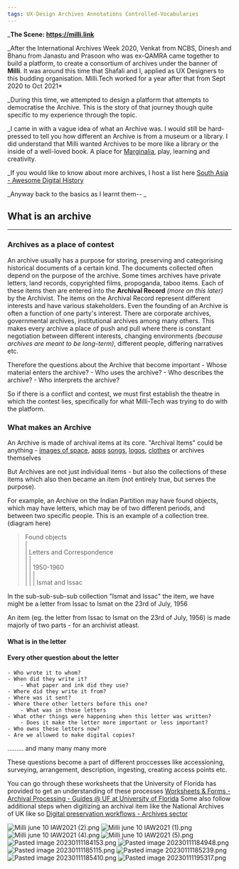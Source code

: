 ```yaml
---
tags: UX-Design Archives Annotations Controlled-Vocabularies
---
```


_**The Scene: https://milli.link**

_After the International Archives Week 2020, Venkat from NCBS, Dinesh and Bhanu from Janastu and Prasoon who was ex-QAMRA came together to build a platform, to create a consortium of archives under the banner of **Milli**. 
It was around this time that Shafali and I, applied as UX Designers to this budding organisation. Milli.Tech worked for a year after that from Sept 2020 to Oct 2021*

_During this time, we attempted to design a platform that attempts to democratise the Archive. This is the story of that journey though quite specific to my experience through the topic.

_I came in with a vague idea of what an Archive was. I would still be hard-pressed to tell you how different an Archive is from a museum or a library. I did understand that Milli wanted Archives to be more like a library or the inside of a well-loved book. A place for [Marginalia](https://en.wikipedia.org/wiki/Marginalia), play, learning and creativity. 

_If you would like to know about more archives, I host a list here [South Asia - Awesome Digital History](https://micahchoo.github.io/awesome-digital-history-South-Asia)

_Anyway back to the basics as I learnt them-- _



## What is an archive
---
### Archives as a place of contest
An archive usually has a purpose for storing, preserving and categorising historical documents of a certain kind. The documents collected often depend on the purpose of the archive. Some times archives have private letters, land records, copyrighted films, propoganda, taboo items. Each of these items then are entered into the **Archival Record** *(more on this later)* by the Archivist. The items on the Archival Record represent different interests and have various stakeholders. Even the founding of an Archive is often a function of one party's interest. There are corporate archives, governmental archives, institutional archives among many others. This makes every archive a place of push and pull where there is constant negotiation between different interests, changing environments *(because archives are meant to be long-term)*, different people, differing narratives etc. 


Therefore the questions about the Archive that become important
	- Whose material enters the archive? 
	- Who uses the archive?
	- Who describes the archive? 
	- Who interprets the archive?


So if there is a conflict and contest, we must first establish the theatre in which the contest lies, specifically for what Milli-Tech was trying to do with the platform. 

### What makes an Archive
An Archive is made of archival items at its core. "Archival Items" could be anything - [images of space](https://archive.org/details/hubblespacetelescopecollection), [apps](https://archive.org/details/apkarchive) [songs](https://archive.org/details/folksoundomy), [logos](https://archive.org/details/logoarchive), [clothes](https://www.blanknoise.org/ineveraskforit) or archives themselves

But Archives are not just individual items - but also the collections of these items which also then became an item (not entirely true, but serves the purpose). 

For example, an Archive on the Indian Partition may have found objects, which may have letters, which may be of two different periods, and between two specific people. This is an example of a collection tree. (diagram here)

>Found objects<br>
	|<br>
	| Letters and Correspondence<br>
	| |<br>
	| | 1950-1960<br>
	| | | <br>
	| | | Ismat and Issac <br>

In the sub-sub-sub-sub collection "Ismat and Issac"
the item, we have might be a letter from Issac to Ismat on the 23rd of July, 1956

An item (eg. the letter from Issac to Ismat on the 23rd of July, 1956) is made majorly of two parts - for an archivist atleast.


#### What is in the letter
#### Every other question about the letter
	- Who wrote it to whom?
	- When did they write it?
		- What paper and ink did they use?
	- Where did they write it from?
	- Where was it sent?
	- Where there other letters before this one?
		- What was in those letters
	- What other things were happening when this letter was written?
		- Does it make the letter more important or less important?
	- Who owns these letters now?
	- Are we allowed to make digital copies?


......... and many many many more

These questions become a part of different proccesses like accessioning, surveying, arrangement, description, ingesting, creating access points etc. 

You can go through these worksheets that the University of Florida has provided to get an understanding of these processes
[Worksheets & Forms - Archival Processing - Guides @ UF at University of Florida](https://guides.uflib.ufl.edu/archivalprocessing/docs)
Some also follow additional steps when digitizing an archival item like the National Archives of UK like so 
[Digital preservation workflows - Archives sector](https://www.nationalarchives.gov.uk/archives-sector/projects-and-programmes/plugged-in-powered-up/digital-preservation-workflows/)




![Milli june 10 IAW2021 (2).png](Milli%20june%2010%20IAW2021%20(2).png)
![Milli june 10 IAW2021 (1).png](Milli%20june%2010%20IAW2021%20(1).png)
![Milli june 10 IAW2021 (4).png](Milli%20june%2010%20IAW2021%20(4).png)
![Milli june 10 IAW2021 (5).png](Milli%20june%2010%20IAW2021%20(5).png)
![Pasted image 20230111184153.png](Pasted%20image%2020230111184153.png)
![Pasted image 20230111184948.png](Pasted%20image%2020230111184948.png)
![Pasted image 20230111185115.png](Pasted%20image%2020230111185115.png)
![Pasted image 20230111185239.png](Pasted%20image%2020230111185239.png)
![Pasted image 20230111185410.png](Pasted%20image%2020230111185410.png)
![Pasted image 20230111195317.png](Pasted%20image%2020230111195317.png)
